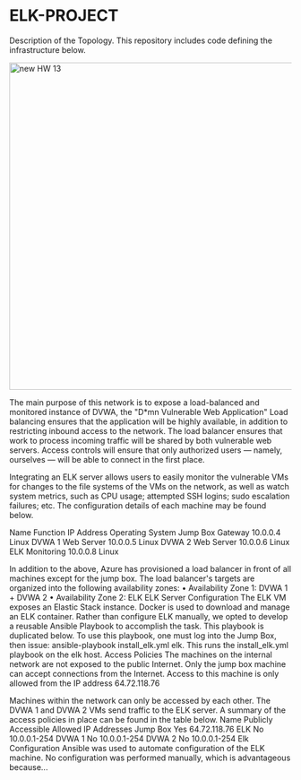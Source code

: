 # ELK-PROJECT

Description of the Topology.
This repository includes code defining the infrastructure below.

<img width="584" alt="new HW 13" src="https://user-images.githubusercontent.com/78521992/121824990-94864700-cc75-11eb-9115-1584ca5d9013.png">

The main purpose of this network is to expose a load-balanced and monitored instance of DVWA, the "D*mn Vulnerable Web Application"
Load balancing ensures that the application will be highly available, in addition to restricting inbound access to the network. The load balancer ensures that work to process incoming traffic will be shared by both vulnerable web servers. Access controls will ensure that only authorized users — namely, ourselves — will be able to connect in the first place.


Integrating an ELK server allows users to easily monitor the vulnerable VMs for changes to the file systems of the VMs on the network, as well as watch system metrics, such as CPU usage; attempted SSH logins; sudo escalation failures; etc.
The configuration details of each machine may be found below.

Name	Function	IP Address	Operating System
Jump Box	Gateway	10.0.0.4	Linux
DVWA 1	Web Server	10.0.0.5	Linux
DVWA 2	Web Server	10.0.0.6	Linux
ELK	Monitoring	10.0.0.8	Linux



In addition to the above, Azure has provisioned a load balancer in front of all machines except for the jump box. The load balancer's targets are organized into the following availability zones:
•	Availability Zone 1: DVWA 1 + DVWA 2
•	Availability Zone 2: ELK
ELK Server Configuration
The ELK VM exposes an Elastic Stack instance. Docker is used to download and manage an ELK container.
Rather than configure ELK manually, we opted to develop a reusable Ansible Playbook to accomplish the task. This playbook is duplicated below.
To use this playbook, one must log into the Jump Box, then issue: ansible-playbook install_elk.yml elk. This runs the install_elk.yml playbook on the elk host.
Access Policies
The machines on the internal network are not exposed to the public Internet.
Only the jump box machine can accept connections from the Internet. Access to this machine is only allowed from the IP address 64.72.118.76




Machines within the network can only be accessed by each other. The DVWA 1 and DVWA 2 VMs send traffic to the ELK server.
A summary of the access policies in place can be found in the table below.
Name	Publicly Accessible	Allowed IP Addresses
Jump Box	Yes	64.72.118.76
ELK	No	10.0.0.1-254
DVWA 1	No	10.0.0.1-254
DVWA 2	No	10.0.0.1-254
Elk Configuration
Ansible was used to automate configuration of the ELK machine. No configuration was performed manually, which is advantageous because...
